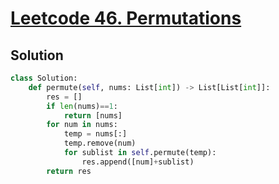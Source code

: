 # [Leetcode 46. Permutations](https://leetcode.com/problems/permutations/)

## Solution
```python
class Solution:
    def permute(self, nums: List[int]) -> List[List[int]]:
        res = []
        if len(nums)==1:
            return [nums]
        for num in nums:
            temp = nums[:]
            temp.remove(num)
            for sublist in self.permute(temp):
                res.append([num]+sublist)
        return res
```